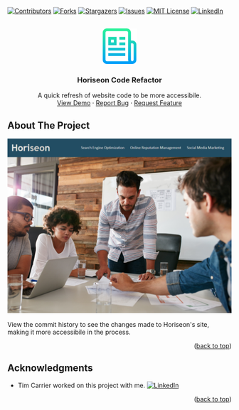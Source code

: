 <div id="top"></div>
<!--
*** Thanks for checking out the Best-README-Template. If you have a suggestion
*** that would make this better, please fork the repo and create a pull request
*** or simply open an issue with the tag "enhancement".
*** Don't forget to give the project a star!
*** Thanks again! Now go create something AMAZING! :D
-->



<!-- PROJECT SHIELDS -->
<!--
*** I'm using markdown "reference style" links for readability.
*** Reference links are enclosed in brackets [ ] instead of parentheses ( ).
*** See the bottom of this document for the declaration of the reference variables
*** for contributors-url, forks-url, etc. This is an optional, concise syntax you may use.
*** https://www.markdownguide.org/basic-syntax/#reference-style-links
-->
[![Contributors][contributors-shield]][contributors-url]
[![Forks][forks-shield]][forks-url]
[![Stargazers][stars-shield]][stars-url]
[![Issues][issues-shield]][issues-url]
[![MIT License][license-shield]][license-url]
[![LinkedIn][linkedin-shield]][linkedin-url]



<!-- PROJECT LOGO -->
<br />
<div align="center">
  <a href="https://github.com/theresaqueryforthat/website_accessibility_refactor">
    <img src="images/logo.png" alt="Logo" width="80" height="80">
  </a>

<h3 align="center">Horiseon Code Refactor</h3>

  <p align="center">
    A quick refresh of website code to be more accessibile.
    <br />
    <a href="https://theresaqueryforthat.github.io/website_accessibility_refactor/">View Demo</a>
    ·
    <a href="https://github.com/theresaqueryforthat/website_accessibility_refactor/issues">Report Bug</a>
    ·
    <a href="https://github.com/theresaqueryforthat/website_accessibility_refactor/issues">Request Feature</a>
  </p>
</div>



<!-- ABOUT THE PROJECT -->
## About The Project

[![Product Name Screen Shot][product-screenshot]](https://theresaqueryforthat.github.io/website_accessibility_refactor/)

View the commit history to see the changes made to Horiseon's site, making it more accessibile in the process.

<p align="right">(<a href="#top">back to top</a>)</p>

<!-- ACKNOWLEDGMENTS -->
## Acknowledgments

* Tim Carrier worked on this project with me. [![LinkedIn][linkedin-shield]][linkedin-url-tim]

<p align="right">(<a href="#top">back to top</a>)</p>



<!-- MARKDOWN LINKS & IMAGES -->
<!-- https://www.markdownguide.org/basic-syntax/#reference-style-links -->
[contributors-shield]: https://img.shields.io/github/contributors/theresaqueryforthat/website_accessibility_refactor.svg?style=for-the-badge
[contributors-url]: https://github.com/theresaqueryforthat/website_accessibility_refactor/graphs/contributors
[forks-shield]: https://img.shields.io/github/forks/theresaqueryforthat/website_accessibility_refactor.svg?style=for-the-badge
[forks-url]: https://github.com/theresaqueryforthat/website_accessibility_refactor/network/members
[stars-shield]: https://img.shields.io/github/stars/theresaqueryforthat/website_accessibility_refactor.svg?style=for-the-badge
[stars-url]: https://github.com/theresaqueryforthat/website_accessibility_refactor/stargazers
[issues-shield]: https://img.shields.io/github/issues/theresaqueryforthat/website_accessibility_refactor.svg?style=for-the-badge
[issues-url]: https://github.com/theresaqueryforthat/website_accessibility_refactor/issues
[license-shield]: https://img.shields.io/github/license/theresaqueryforthat/website_accessibility_refactor.svg?style=for-the-badge
[license-url]: https://github.com/theresaqueryforthat/website_accessibility_refactor/blob/master/LICENSE.txt
[linkedin-shield]: https://img.shields.io/badge/-LinkedIn-black.svg?style=for-the-badge&logo=linkedin&colorB=555
[linkedin-url]: https://www.linkedin.com/in/bk09/
[linkedin-url-tim]: https://www.linkedin.com/in/tim-carrier-9a2a9a22/
[product-screenshot]: images/screenshot.png